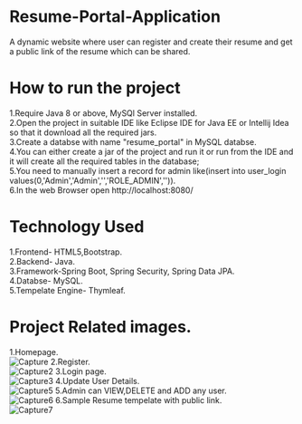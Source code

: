 
# Resume-Portal-Application
A dynamic website where user can register and create their resume and get a public link of the resume which can be shared.

# How to run the project
1.Require Java 8 or above, MySQl Server installed.<br>
2.Open the project in suitable IDE like Eclipse IDE for Java EE or Intellij Idea so that it download all the required jars.<br>
3.Create a databse with name "resume_portal" in MySQL databse.<br>
4.You can either create a jar of the project and run it or run from the IDE and it will create all the required tables in the database;<br>
5.You need to manually insert a record for admin like(insert into user_login values(0,'Admin','Admin','<BCrypted password>','ROLE_ADMIN','<username>')).<br>
6.In the web Browser open http://localhost:8080/<br>

# Technology Used
1.Frontend- HTML5,Bootstrap.<br>
2.Backend- Java.<br>
3.Framework-Spring Boot, Spring Security, Spring Data JPA.<br>
4.Databse- MySQL.<br>
5.Tempelate Engine- Thymleaf.<br>

# Project Related images.
1.Homepage.<br>
![Capture](https://user-images.githubusercontent.com/60792923/112015124-8979ba00-8b51-11eb-9016-8118896439b7.PNG)
2.Register.<br>
![Capture2](https://user-images.githubusercontent.com/60792923/112015440-d362a000-8b51-11eb-921c-29d46b5b1ad2.PNG)
3.Login page.<br>
![Capture3](https://user-images.githubusercontent.com/60792923/112015457-d8275400-8b51-11eb-9087-2b9e360c8e87.PNG)
4.Update User Details.<br>
![Capture5](https://user-images.githubusercontent.com/60792923/112017188-65b77380-8b53-11eb-81b7-04f6dbb410c3.PNG)
5.Admin can VIEW,DELETE and ADD any user.<br>
![Capture6](https://user-images.githubusercontent.com/60792923/112017201-694afa80-8b53-11eb-9214-de0152fcef5d.PNG)
6.Sample Resume tempelate with public link.<br>
![Capture7](https://user-images.githubusercontent.com/60792923/112017223-6d771800-8b53-11eb-945b-8daad9ffc985.PNG)
